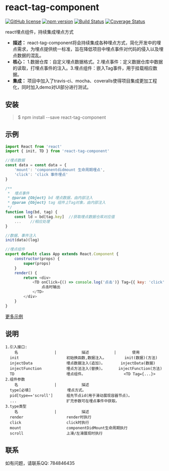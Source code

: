 # react-tag-component
[![GitHub license](https://img.shields.io/badge/license-MIT-blue.svg)](https://github.com/ZBcoder/react-tag-component/blob/master/LICENSE)
[![npm version](https://img.shields.io/npm/v/react-tag-component.svg)](https://www.npmjs.com/package/react-tag-component)
[![Build Status](https://travis-ci.org/ZBcoder/react-tag-component.svg?branch=master)](https://travis-ci.org/ZBcoder/react-tag-component)
[![Coverage Status](https://coveralls.io/repos/github/ZBcoder/react-tag-component/badge.svg?branch=master)](https://coveralls.io/github/ZBcoder/react-tag-component?branch=master)

react埋点组件，持续集成埋点方式

* **描述：** react-tag-component将会持续集成各种埋点方式，简化开发中的埋点需求，为埋点提供统一标准，旨在降低项目中埋点事件对代码的侵入以及埋点数据的混乱。
* **核心：** 1.数据仓库：自定义埋点数据格式。2.埋点事件：定义数据仓库中数据的读取，打埋点事件的注入。3.埋点组件：嵌入Tag事件，用于挂载相应数据。
* **集成：** 项目中加入了travis-ci、mocha、coveralls使得项目集成更加工程化，同时加入demo对UI部分进行测试。

## 安装
> $ npm install --save react-tag-component

## 示例
```js
import React from 'react'
import { init, TD } from 'react-tag-component'

//埋点数据
const data = const data = {
    'mount': 'componentdidmount 生命周期埋点',
    'click': 'click 事件埋点'
}

/**
 *  埋点事件
 * @param {Object} bd 埋点数据，由内部注入
 * @param {Object} tag 组件上Tag对象，由内部注入
 */
function log(bd, tag) {
    const ld = bd[tag.key]  //获取埋点数据仓库对应值
    ...    //相应处理
}

//数据、事件注入
init(data)(log)

//埋点组件
export default class App extends React.Component {
    constructor(props) {
        super(props)
    }
    render() {
        return <div>
            <TD onClick={() => console.log('点击')} Tag={{ key: 'click', params: 'c', type: 'click' }}>
                点击时输出
            </TD>
        </div>
    }
}
```
[更多示例](https://github.com/ZBcoder/react-tag-component/blob/master/demo/src/page/Main.jsx)

## 说明

    1.引入接口: 
        名                |           描述           |       使用            
      init                     初始换函数,数据注入。        init(数据)(方法)
      injectData               埋点数据注入(追加)。       injectData(数据)
      injectFunction           埋点方法注入(替换)。      injectFunction(方法)
      TD                       埋点组件。                 <TD Tag={...}>
    2.组件参数
        名                |           描述
      type[必填]                埋点方式。
      pid[type=='scroll']      祖先节点id(用于滑动展现容器节点)。
      ...                      扩充参数可在埋点事件中获取。
    3.type类型
        名                |           描述
      render                   render时执行
      click                    click时执行
      mount                    componentDidMount生命周期执行
      scroll                   上滑/左滑展现时执行

## 联系
如有问题，请联系QQ: 784846435


